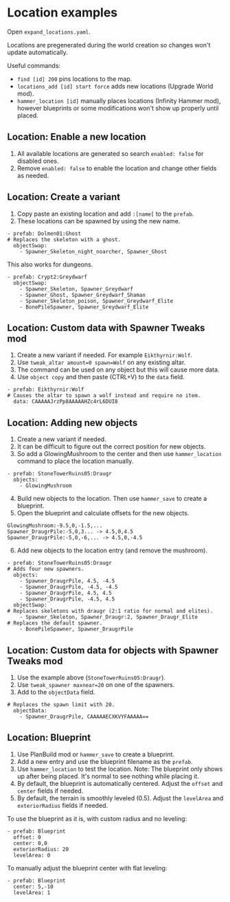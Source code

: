 # Location examples

Open `expand_locations.yaml`.

Locations are pregenerated during the world creation so changes won't update automatically. 

Useful commands:
- `find [id] 200` pins locations to the map.
- `locations_add [id] start force` adds new locations (Upgrade World mod).
- `hammer_location [id]` manually places locations (Infinity Hammer mod), however blueprints or some modifications won't show up properly until placed.

## Location: Enable a new location

1. All available locations are generated so search `enabled: false` for disabled ones.
2. Remove `enabled: false` to enable the location and change other fields as needed.

## Location: Create a variant

1. Copy paste an existing location and add `:[name[` to the `prefab`.
2. These locations can be spawned by using the new name.
```
- prefab: Dolmen01:Ghost
# Replaces the skeleton with a ghost.
  objectSwap:
    - Spawner_Skeleton_night_noarcher, Spawner_Ghost
```

This also works for dungeons.
```
- prefab: Crypt2:Greydwarf
  objectSwap:
    - Spawner_Skeleton, Spawner_Greydwarf
    - Spawner_Ghost, Spawner_Greydwarf_Shaman
    - Spawner_Skeleton_poison, Spawner_Greydwarf_Elite
    - BonePileSpawner, Spawner_Greydwarf_Elite
```

## Location: Custom data with Spawner Tweaks mod

1. Create a new variant if needed. For example `Eikthyrnir:Wolf`.
2. Use `tweak_altar amount=0 spawn=Wolf` on any existing altar.
3. The command can be used on any object but this will cause more data.
4. Use `object copy` and then paste (CTRL+V) to the `data` field.
```
- prefab: Eikthyrnir:Wolf
# Causes the altar to spawn a wolf instead and require no item.
  data: CAAAAAJrzPp8AAAAAHZc4rL6DUI8
```

## Location: Adding new objects

1. Create a new variant if needed.
2. It can be difficult to figure out the correct position for new objects.
3. So add a GlowingMushroom to the center and then use `hammer_location` command to place the location manually. 
```
- prefab: StoneTowerRuins05:Draugr
  objects:
    - GlowingMushroom
```
4. Build new objects to the location. Then use `hammer_save` to create a blueprint.
5. Open the blueprint and calculate offsets for the new objects.
```
GlowingMushroom:-9.5,0,-1.5,...
Spawner_DraugrPile:-5,0,3... -> 4.5,0,4.5
Spawner_DraugrPile:-5,0,-6,... -> 4.5,0,-4.5
```
6. Add new objects to the location entry (and remove the mushroom).
```
- prefab: StoneTowerRuins05:Draugr
# Adds four new spawners.
  objects:
    - Spawner_DraugrPile, 4.5, -4.5
    - Spawner_DraugrPile, -4.5, -4.5
    - Spawner_DraugrPile, 4.5, 4.5
    - Spawner_DraugrPile, -4.5, 4.5
  objectSwap:
# Replaces skeletons with draugr (2:1 ratio for normal and elites).
    - Spawner_Skeleton, Spawner_Draugr:2, Spawner_Draugr_Elite
# Replaces the default spawner.
    - BonePileSpawner, Spawner_DraugrPile
```

## Location: Custom data for objects with Spawner Tweaks mod

1. Use the example above (`StoneTowerRuins05:Draugr`).
2. Use `tweak_spawner maxnear=20` on one of the spawners.
3. Add to the `objectData` field.
```
# Replaces the spawn limit with 20.
  objectData:
    - Spawner_DraugrPile, CAAAAAECXKVYFAAAAA==
```

## Location: Blueprint

1. Use PlanBuild mod or `hammer_save` to create a blueprint.
2. Add a new entry and use the blueprint filename as the `prefab`.
3. Use `hammer_location` to test the location. Note: The blueprint only shows up after being placed. It's normal to see nothing while placing it.
4. By default, the blueprint is automatically centered. Adjust the `offset` and `center` fields if needed.
5. By default, the terrain is smoothly leveled (0.5). Adjust the `levelArea` and `exteriorRadius` fields if needed.

To use the blueprint as it is, with custom radius and no leveling:
```
- prefab: Blueprint
  offset: 0
  center: 0,0
  exteriorRadius: 20 
  levelArea: 0
```

To manually adjust the blueprint center with flat leveling:
```
- prefab: Blueprint
  center: 5,-10
  levelArea: 1
```
